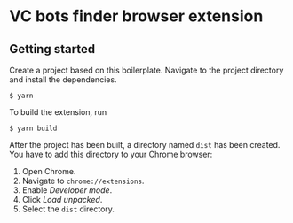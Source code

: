 # VC bots finder browser extension

## Getting started

Create a project based on this boilerplate.
Navigate to the project directory and install the dependencies.

```
$ yarn
```

To build the extension, run

```
$ yarn build
```

After the project has been built, a directory named `dist` has been created. You have to add this directory to your Chrome browser:

1. Open Chrome.
2. Navigate to `chrome://extensions`.
3. Enable _Developer mode_.
4. Click _Load unpacked_.
5. Select the `dist` directory.
